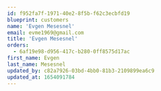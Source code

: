 ```yaml
---
id: f952fa7f-1971-40e2-8f5b-f62c3ecbfd19
blueprint: customers
name: 'Evgen Mesesnel'
email: evme1969@gmail.com
title: 'Evgen Mesesnel'
orders:
  - 6af19e98-d956-417c-b280-0ff8575d17ac
first_name: Evgen
last_name: Mesesnel
updated_by: c82a7926-03bd-4bb0-81b3-2109899ea6c9
updated_at: 1654091784
---
```


